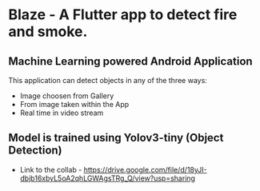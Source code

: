 # Blaze - A Flutter app to detect fire and smoke.
## Machine Learning powered Android Application
This application can detect objects in any of the three ways:
  * Image choosen from Gallery
  * From image taken within the App
  * Real time in video stream
  
 ## Model is trained using Yolov3-tiny (Object Detection)
  * Link to the collab - https://drive.google.com/file/d/18yJI-dbjb16xbyL5oA2qhLGWAgsTRg_Q/view?usp=sharing
